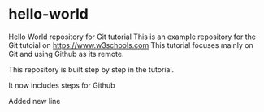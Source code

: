 # hello-world
Hello World repository for Git tutorial
This is an example repository for the Git tutoial on https://www.w3schools.com
This tutorial focuses mainly  on Git and using Github as its remote.

This repository is built step by step in the tutorial.

It now includes steps for Github

Added new line

